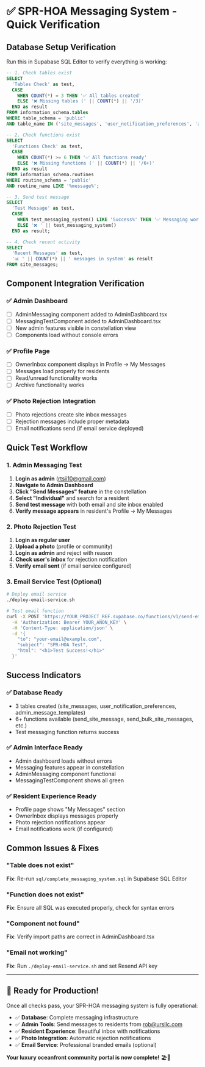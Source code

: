# ✅ SPR-HOA Messaging System - Quick Verification

## Database Setup Verification

Run this in Supabase SQL Editor to verify everything is working:

```sql
-- 1. Check tables exist
SELECT
  'Tables Check' as test,
  CASE
    WHEN COUNT(*) = 3 THEN '✅ All tables created'
    ELSE '❌ Missing tables (' || COUNT(*) || '/3)'
  END as result
FROM information_schema.tables
WHERE table_schema = 'public'
AND table_name IN ('site_messages', 'user_notification_preferences', 'admin_message_templates');

-- 2. Check functions exist
SELECT
  'Functions Check' as test,
  CASE
    WHEN COUNT(*) >= 6 THEN '✅ All functions ready'
    ELSE '❌ Missing functions (' || COUNT(*) || '/6+)'
  END as result
FROM information_schema.routines
WHERE routine_schema = 'public'
AND routine_name LIKE '%message%';

-- 3. Send test message
SELECT
  'Test Message' as test,
  CASE
    WHEN test_messaging_system() LIKE 'Success%' THEN '✅ Messaging works'
    ELSE '❌ ' || test_messaging_system()
  END as result;

-- 4. Check recent activity
SELECT
  'Recent Messages' as test,
  '📊 ' || COUNT(*) || ' messages in system' as result
FROM site_messages;
```

## Component Integration Verification

### ✅ Admin Dashboard
- [ ] AdminMessaging component added to AdminDashboard.tsx
- [ ] MessagingTestComponent added to AdminDashboard.tsx
- [ ] New admin features visible in constellation view
- [ ] Components load without console errors

### ✅ Profile Page
- [ ] OwnerInbox component displays in Profile → My Messages
- [ ] Messages load properly for residents
- [ ] Read/unread functionality works
- [ ] Archive functionality works

### ✅ Photo Rejection Integration
- [ ] Photo rejections create site inbox messages
- [ ] Rejection messages include proper metadata
- [ ] Email notifications send (if email service deployed)

## Quick Test Workflow

### 1. Admin Messaging Test
1. **Login as admin** (rtsii10@gmail.com)
2. **Navigate to Admin Dashboard**
3. **Click "Send Messages" feature** in the constellation
4. **Select "Individual"** and search for a resident
5. **Send test message** with both email and site inbox enabled
6. **Verify message appears** in resident's Profile → My Messages

### 2. Photo Rejection Test
1. **Login as regular user**
2. **Upload a photo** (profile or community)
3. **Login as admin** and reject with reason
4. **Check user's inbox** for rejection notification
5. **Verify email sent** (if email service configured)

### 3. Email Service Test (Optional)
```bash
# Deploy email service
./deploy-email-service.sh

# Test email function
curl -X POST 'https://YOUR_PROJECT_REF.supabase.co/functions/v1/send-email' \
  -H 'Authorization: Bearer YOUR_ANON_KEY' \
  -H 'Content-Type: application/json' \
  -d '{
    "to": "your-email@example.com",
    "subject": "SPR-HOA Test",
    "html": "<h1>Test Success!</h1>"
  }'
```

## Success Indicators

### ✅ Database Ready
- 3 tables created (site_messages, user_notification_preferences, admin_message_templates)
- 6+ functions available (send_site_message, send_bulk_site_messages, etc.)
- Test messaging function returns success

### ✅ Admin Interface Ready
- Admin dashboard loads without errors
- Messaging features appear in constellation
- AdminMessaging component functional
- MessagingTestComponent shows all green

### ✅ Resident Experience Ready
- Profile page shows "My Messages" section
- OwnerInbox displays messages properly
- Photo rejection notifications appear
- Email notifications work (if configured)

## Common Issues & Fixes

### "Table does not exist"
**Fix**: Re-run `sql/complete_messaging_system.sql` in Supabase SQL Editor

### "Function does not exist"
**Fix**: Ensure all SQL was executed properly, check for syntax errors

### "Component not found"
**Fix**: Verify import paths are correct in AdminDashboard.tsx

### "Email not working"
**Fix**: Run `./deploy-email-service.sh` and set Resend API key

---

## 🎉 Ready for Production!

Once all checks pass, your SPR-HOA messaging system is fully operational:

- ✅ **Database**: Complete messaging infrastructure
- ✅ **Admin Tools**: Send messages to residents from rob@ursllc.com
- ✅ **Resident Experience**: Beautiful inbox with notifications
- ✅ **Photo Integration**: Automatic rejection notifications
- ✅ **Email Service**: Professional branded emails (optional)

**Your luxury oceanfront community portal is now complete!** 🏖️📨
